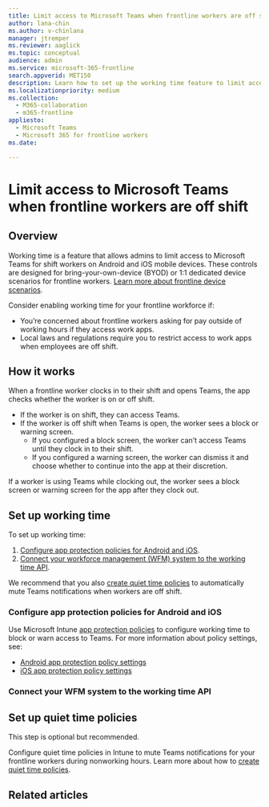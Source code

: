 ```yaml
---
title: Limit access to Microsoft Teams when frontline workers are off shift
author: lana-chin
ms.author: v-chinlana
manager: jtremper
ms.reviewer: aaglick
ms.topic: conceptual
audience: admin
ms.service: microsoft-365-frontline
search.appverid: MET150
description: Learn how to set up the working time feature to limit access to Teams when frontline workers are off shift.  
ms.localizationpriority: medium
ms.collection: 
  - M365-collaboration
  - m365-frontline
appliesto: 
  - Microsoft Teams
  - Microsoft 365 for frontline workers
ms.date:

---
```


# Limit access to Microsoft Teams when frontline workers are off shift

## Overview

Working time is a feature that allows admins to limit access to Microsoft Teams for shift workers on Android and iOS mobile devices. These controls are designed for bring-your-own-device (BYOD) or 1:1 dedicated device scenarios for frontline workers. [Learn more about frontline device scenarios](flw-devices.md#deployment-models).

Consider enabling working time for your frontline workforce if:

- You’re concerned about frontline workers asking for pay outside of working hours if they access work apps.
- Local laws and regulations require you to restrict access to work apps when employees are off shift.

## How it works

When a frontline worker clocks in to their shift and opens Teams, the app checks whether the worker is on or off shift.

- If the worker is on shift, they can access Teams.
- If the worker is off shift when Teams is open, the worker sees a block or warning screen.
  - If you configured a block screen, the worker can’t access Teams until they clock in to their shift.
  - If you configured a warning screen, the worker can dismiss it and choose whether to continue into the app at their discretion.

If a worker is using Teams while clocking out, the worker sees a block screen or warning screen for the app after they clock out.

## Set up working time

To set up working time:

1. [Configure app protection policies for Android and iOS](#configure-app-protection-policies).
1. [Connect your workforce management (WFM) system to the working time API](#connect-your-WFM-system-to-the-working-time-api).

We recommend that you also [create quiet time policies](#set-up-quiet-time-policies) to automatically mute Teams notifications when workers are off shift.

### Configure app protection policies for Android and iOS

Use Microsoft Intune [app protection policies](/mem/intune/apps/app-protection-policies) to configure working time to block or warn access to Teams. For more information about policy settings, see:

- [Android app protection policy settings](/mem/intune/apps/app-protection-policy-settings-android#conditional-launch)
- [iOS app protection policy settings](/mem/intune/apps/app-protection-policy-settings-ios#conditional-launch)

### Connect your WFM system to the working time API

## Set up quiet time policies

This step is optional but recommended.

Configure quiet time policies in Intune to mute Teams notifications for your frontline workers during nonworking hours. Learn more about how to [create quiet time policies](/mem/intune/apps/apps-quiet-time-policies).

## Related articles
